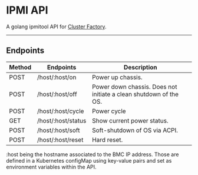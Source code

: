  # IPMI API

A golang ipmitool API for [Cluster Factory](https://github.com/SquareFactory/ClusterFactory-CE).

---

## Endpoints


| Method | Endpoints          | Description                                                       |
| -------- | -------------------- | ------------------------------------------------------------------- |
| POST   | /host/:host/on     | Power up chassis.                                                 |
| POST   | /host/:host/off    | Power down chassis. Does not initiate a clean shutdown of the OS. |
| POST   | /host/:host/cycle  | Power cycle                                                       |
| GET    | /host/:host/status | Show current power status.                                        |
| POST   | /host/:host/soft   | Soft-shutdown of OS via ACPI.                                     |
| POST   | /host/:host/reset  | Hard reset.                                                       |

:host being the hostname associated to the BMC IP address.
Those are defined in a Kubernetes configMap using key-value pairs and set as environment variables within the API.
